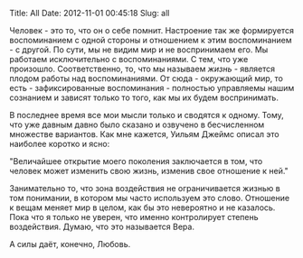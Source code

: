 Title: All
Date: 2012-11-01 00:45:18
Slug: all


Человек - это то, что он о себе помнит. Настроение так же формируется
воспоминанием с одной стороны и отношением к этим воспоминанием - с другой. По
сути, мы не видим мир и не воспринимаем его. Мы работаем исключительно с
воспоминаниями. С тем, что уже произошло. Соответственно, то, что мы называем
_жизнь_ - является плодом работы над воспоминаниями. От сюда - окружающий мир,
то есть - зафиксированные воспоминания - полностью управляемы нашим сознанием
и зависят только то того, как мы их будем воспринимать.

В последнее время все мои мысли только и сводятся к одному. Тому, что уже
давным давно было сказано и озвучено в бесчисленном множестве вариантов. Как
мне кажется, Уильям Джеймс описал это наиболее коротко и ясно:

"Величайшее открытие моего поколения заключается в том, что человек может
изменить свою жизнь, изменив свое отношение к ней."

Занимательно то, что зона воздействия не ограничивается жизнью в том
понимании, в котором мы часто используем это слово. Отношение к вещам меняет
мир в целом, как бы это невероятно и не казалось. Пока что я только не уверен,
что именно контролирует степень воздействия. Думаю, что это называется Вера.

А силы даёт, конечно, Любовь.

